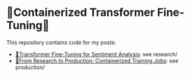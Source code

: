 # 🐳Containerized Transformer Fine-Tuning🤖
This repository contains code for my posts:
* [🤖Transformer Fine-Tuning for Sentiment Analysis](https://medium.com/@ben0it8/transformer-fine-tuning-for-sentiment-analysis-c000da034bb5): see research/
* [🐳From Research to Production: Containerized Training Jobs](https://medium.com/@ben0it8/research-to-production-containerized-training-jobs-e63d4efd56e1): see production/

